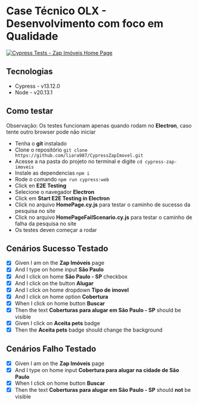 # Case Técnico OLX - Desenvolvimento com foco em Qualidade
[![Cypress Tests - Zap Imóveis Home Page](https://github.com/liara987/CypressZapImovel/actions/workflows/cypress-zap-imoveis.yml/badge.svg)](https://github.com/liara987/CypressZapImovel/actions/workflows/cypress-zap-imoveis.yml)

## Tecnologias

- Cypress - v13.12.0
- Node - v20.13.1

## Como testar

Observação: Os testes funcionam apenas quando rodam no **Electron**, caso tente outro browser pode não iniciar

- Tenha o **git** instalado
- Clone o repositório ```git clone https://github.com/liara987/CypressZapImovel.git```
- Acesse a na pasta do projeto no terminal e digite ```cd cypress-zap-imoveis```
- Instale as dependencias ```npm i```
- Rode o comando ```npm run cypress:web```
- Click en **E2E Testing**
- Selecione o navegador **Electron**
- Click em **Start E2E Testing in Electron**
- Click no arquivo **HomePage.cy.js** para testar o caminho de sucesso da pesquisa no site
- Click no arquivo **HomePageFailScenario.cy.js** para testar o caminho de falha da pesquisa no site
- Os testes deven começar a rodar

## Cenários Sucesso Testado

- [x] Given I am on the **Zap Imóveis** page
- [x] And I type on home input **São Paulo**
- [x] And I click on home **São Paulo - SP** checkbox
- [x] And I click on the button **Alugar**
- [x] And I click on home dropdown **Tipo de imovel**
- [x] And I click on home option **Cobertura**
- [x] When I click on home button **Buscar**
- [x] Then the text **Coberturas para alugar em São Paulo - SP** should be visible
- [x] Given I click on **Aceita pets** badge
- [x] Then the **Aceita pets** badge should change the background

## Cenários Falho Testado

- [x] Given I am on the **Zap Imóveis** page
- [x] And I type on home input **Cobertura para alugar na cidade de São Paulo**
- [x] When I click on home button **Buscar**
- [x] Then the text **Coberturas para alugar em São Paulo - SP** should **not** be visible
